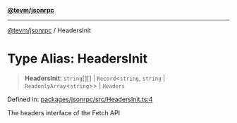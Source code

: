 [**@tevm/jsonrpc**](../README.md)

***

[@tevm/jsonrpc](../globals.md) / HeadersInit

# Type Alias: HeadersInit

> **HeadersInit**: `string`[][] \| `Record`\<`string`, `string` \| `ReadonlyArray`\<`string`\>\> \| `Headers`

Defined in: [packages/jsonrpc/src/HeadersInit.ts:4](https://github.com/evmts/tevm-monorepo/blob/main/packages/jsonrpc/src/HeadersInit.ts#L4)

The headers interface of the Fetch API
